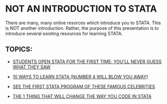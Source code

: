 # NOT AN INTRODUCTION TO STATA

There are many, many online resorces which introduce you to STATA.  This is NOT another introduction.  Rather, the purpose of this presentation is to introduce several existing resources for learning STATA.

## TOPICS: 

* [STUDENTS OPEN STATA FOR THE FIRST TIME; YOU'LL NEVER GUESS WHAT THEY SAW](./stata-layout.md)

* [10 WAYS TO LEARN STATA (NUMBER 4 WILL BLOW YOU AWAY)](./how-to-learn-stata.md)

* [SEE THE FIRST STATA PROGRAM OF THESE FAMOUS CELEBRITIES](./stata-examples.md)

* [THE 1 THING THAT WILL CHANGE THE WAY YOU CODE IN STATA](./stata-do-files.md)
